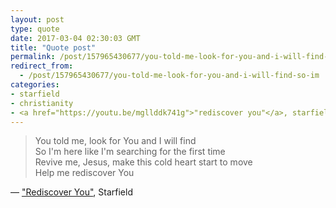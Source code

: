 ```yaml
---
layout: post
type: quote
date: 2017-03-04 02:30:03 GMT
title: "Quote post"
permalink: /post/157965430677/you-told-me-look-for-you-and-i-will-find-so-im
redirect_from: 
  - /post/157965430677/you-told-me-look-for-you-and-i-will-find-so-im
categories:
- starfield
- christianity
- <a href="https://youtu.be/mgllddk741g">"rediscover you"</a>, starfield
---
```

<blockquote>You told me, look for You and I will find<br/>
So I'm here like I'm searching for the first time<br/>
Revive me, Jesus, make this cold heart start to move<br/>
Help me rediscover You</blockquote>

 — <a href="https://youtu.be/mglLdDk741g">"Rediscover You"</a>, Starfield